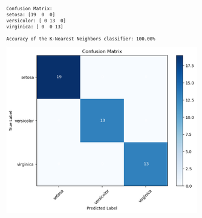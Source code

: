 ```python
```

    Confusion Matrix:
    setosa: [19  0  0]
    versicolor: [ 0 13  0]
    virginica: [ 0  0 13]
    
    Accuracy of the K-Nearest Neighbors classifier: 100.00%
    


    
![png](https://github.com/harishhgowda/CBTCIP/blob/main/Iris_Flowers_Classification/output_file.png)
    



```python
```
